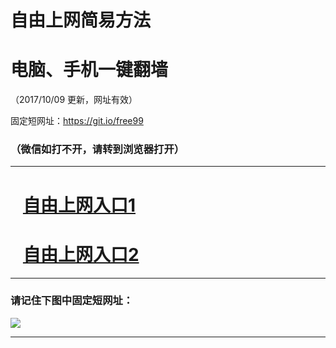 ﻿# 自由上网简易方法

# 电脑、手机一键翻墙

（2017/10/09 更新，网址有效）

固定短网址：https://git.io/free99

### （微信如打不开，请转到浏览器打开）


***





# &nbsp;&nbsp; <a href="http://ft979631312.fwq-tz-1001.info/fwqtz01.html?t=100900117507 " target="_blank">自由上网入口1</a>
# &nbsp;&nbsp; <a href="http://ft271336872.fwq-tz-1002.info/fwqtz02.html?t=10090015489 " target="_blank">自由上网入口2</a>
***

### 请记住下图中固定短网址：

<img src="https://s3-us-west-2.amazonaws.com/fwq-1001/yjfq-20170905okok.png" /> 


***

